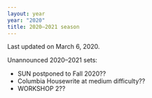 ```yaml
---
layout: year
year: "2020"
title: 2020–2021 season
---
```


Last updated on March 6, 2020.

Unannounced 2020–2021 sets:

* SUN postponed to Fall 2020??
* Columbia Housewrite at medium difficulty??
* WORKSHOP 2??
